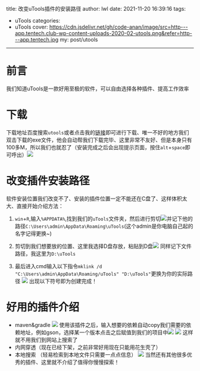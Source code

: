 title: 改变uTools插件的安装路径
author: lwl
date: 2021-11-20 16:39:16
tags:
  - uTools
categories:
  - uTools
cover: https://cdn.jsdelivr.net/gh/code-anan/image/src=http---app.tentech.club-wp-content-uploads-2020-02-utools.png&refer=http---app.tentech.jpg
my: post/utools
---
# 前言
我们知道uTools是一款好用至极的软件，可以自由选择各种插件、提高工作效率
# 下载
下载地址百度搜索`utools`或者点击我的[链接](http://www.u.tools/)即可进行下载、唯一不好的地方我们双击下载的exe文件，他会自动帮我们下载完毕、这里非常不友好、但是本身只有100多M，所以我们也就忍了（安装完成之后会出现提示页面，按住`alt`+`space`即可呼出）![](https://cdn.jsdelivr.net/gh/code-anan/image/20211120164504.png)

# 改变插件安装路径
软件安装位置我们改变不了、安装的插件位置一定不能还在C盘了、这样体积太大、直接开始介绍方法：
1. `win`+`R`,输入`%APPDATA%`,找到我们的`uTools`文件夹，然后进行剪切![](https://cdn.jsdelivr.net/gh/code-anan/image/20211120164833.png)并记下他的路径`C:\Users\admin\AppData\Roaming\uTools`(这个admin是你电脑自己起的名字记得更换~)
2. 剪切到我们想要放的位置、这里我选择D盘存放，粘贴到D盘![](https://cdn.jsdelivr.net/gh/code-anan/image/20211120165020.png)
同样记下文件路径，我这里为`D:\uTools`

3. 最后进入cmd输入以下指令`mklink /d "C:\Users\admin\AppData\Roaming/uTools" "D:\uTools"`更换为你的实际路径
![](https://cdn.jsdelivr.net/gh/code-anan/image/20211120165345.png)
出现以下符号即为创建完成！
# 好用的插件介绍
 * maven&gradle
![](https://cdn.jsdelivr.net/gh/code-anan/image/20211120165554.png)
使用该插件之后，输入想要的依赖自动copy我们需要的依赖地址，例如gson，选择某一个版本点击之后赋值到我们的项目中![](https://cdn.jsdelivr.net/gh/code-anan/image/20211120165914.png)
![](https://cdn.jsdelivr.net/gh/code-anan/image/20211120165949.png)
这样就不用我们到网站上搜索了
 * 内网穿透（现在已经下架，之前非常好用现在只能用花生壳了）
 * 本地搜索 （轻易检索到本地文件只需要一点点信息）
![](https://cdn.jsdelivr.net/gh/code-anan/image/20211120170134.png)
当然还有其他很多优秀的插件、这里就不介绍了值得你慢慢探索！